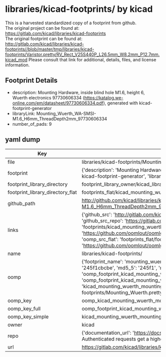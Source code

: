 # libraries/kicad-footprints/ by kicad  
This is a harvested standardized copy of a footprint from github.  
The original project can be found at:  
https://gitlab.com/kicad/libraries/kicad-footprints  
The original footprint can be found at:
http://gitlab.com/kicad/libraries/kicad-footprints//blob/master/tmp/libraries/kicad-footprints/Varistor.pretty/RV_Rect_V25S440P_L26.5mm_W8.2mm_P12.7mm.kicad_mod
Please consult that link for additional, details, files, and license information.  
## Footprint Details
* description: Mounting Hardware, inside blind hole M1.6, height 6, Wuerth electronics 97730606334 (https://katalog.we-online.com/em/datasheet/97730606334.pdf), generated with kicad-footprint-generator  
* libraryLink: Mounting_Wuerth_WA-SMSI-M1.6_H6mm_ThreadDepth2mm_97730606334  
* number_of_pads: 9  
## yaml dump  
| Key | Value |  
| --- | --- |  
| file | libraries/kicad-footprints/Mounting_Wuerth.pretty/Mounting_Wuerth_WA-SMSI-M1.6_H6mm_ThreadDepth2mm_97730606334.kicad_mod |  
| footprint | {'description': 'Mounting Hardware, inside blind hole M1.6, height 6, Wuerth electronics 97730606334 (https://katalog.we-online.com/em/datasheet/97730606334.pdf), generated with kicad-footprint-generator', 'libraryLink': 'Mounting_Wuerth_WA-SMSI-M1.6_H6mm_ThreadDepth2mm_97730606334', 'number_of_pads': 9} |  
| footprint_library_directory | footprint_library_owner/kicad_libraries/kicad-footprints/ |  
| footprint_library_directory_flat | footprints_flat/kicad_mounting_wuerth_mounting_wuerth_wa_smsi_m1_6_h6mm_threaddepth2mm_97730606334/working |  
| github_path | http://github.com/kicad/libraries/kicad-footprints//blob/master/tmp/libraries/kicad-footprints/Mounting_Wuerth.pretty/Mounting_Wuerth_WA-SMSI-M1.6_H6mm_ThreadDepth2mm_97730606334.kicad_mod |  
| links | {'github_src': 'http://gitlab.com/kicad/libraries/kicad-footprints//blob/master/tmp/libraries/kicad-footprints/Varistor.pretty/RV_Rect_V25S440P_L26.5mm_W8.2mm_P12.7mm.kicad_mod', 'github_src_repo': 'https://gitlab.com/kicad/libraries/kicad-footprints', 'oomp_bot': 'footprints/kicad_mounting_wuerth_mounting_wuerth_wa_smsi_m1_6_h6mm_threaddepth2mm_97730606334/working', 'oomp_bot_github': 'https://github.com/oomlout/oomlout_oomp_footprint_bot/tree/main/footprints/kicad_mounting_wuerth_mounting_wuerth_wa_smsi_m1_6_h6mm_threaddepth2mm_97730606334/working', 'oomp_src_flat': 'footprints_flat/footprints_flat/kicad_mounting_wuerth_mounting_wuerth_wa_smsi_m1_6_h6mm_threaddepth2mm_97730606334/working', 'oomp_src_flat_github': 'https://github.com/oomlout/oomlout_oomp_footprint_src/tree/main/footprints_flat/kicad_mounting_wuerth_mounting_wuerth_wa_smsi_m1_6_h6mm_threaddepth2mm_97730606334/working'} |  
| name | libraries/kicad-footprints/ |  
| oomp | {'footprint_name': 'mounting_wuerth_wa_smsi_m1_6_h6mm_threaddepth2mm_97730606334', 'library_name': 'mounting_wuerth', 'md5': '245f1cbcbe2f1eb6c1ec9d33290111ca', 'md5_10': '245f1cbcbe', 'md5_5': '245f1', 'md5_6': '245f1c', 'oomp_key': 'oomp_kicad_mounting_wuerth_mounting_wuerth_wa_smsi_m1_6_h6mm_threaddepth2mm_97730606334', 'oomp_key_extra': 'oomp_footprint_kicad_mounting_wuerth_mounting_wuerth_wa_smsi_m1_6_h6mm_threaddepth2mm_97730606334', 'oomp_key_full': 'oomp_footprint_kicad_mounting_wuerth_mounting_wuerth_wa_smsi_m1_6_h6mm_threaddepth2mm_97730606334_245f1c', 'oomp_key_simple': 'kicad_mounting_wuerth_mounting_wuerth_wa_smsi_m1_6_h6mm_threaddepth2mm_97730606334', 'original_filename': 'libraries/kicad-footprints/Mounting_Wuerth.pretty/Mounting_Wuerth_WA-SMSI-M1.6_H6mm_ThreadDepth2mm_97730606334.kicad_mod', 'owner_name': 'kicad'} |  
| oomp_key | oomp_kicad_mounting_wuerth_mounting_wuerth_wa_smsi_m1_6_h6mm_threaddepth2mm_97730606334 |  
| oomp_key_full | oomp_footprint_kicad_mounting_wuerth_mounting_wuerth_wa_smsi_m1_6_h6mm_threaddepth2mm_97730606334 |  
| oomp_key_simple | kicad_mounting_wuerth_mounting_wuerth_wa_smsi_m1_6_h6mm_threaddepth2mm_97730606334 |  
| owner | kicad |  
| repo | {'documentation_url': 'https://docs.github.com/rest/overview/resources-in-the-rest-api#rate-limiting', 'message': "API rate limit exceeded for 84.66.173.59. (But here's the good news: Authenticated requests get a higher rate limit. Check out the documentation for more details.)"} |  
| url | https://gitlab.com/kicad/libraries/kicad-footprints |  

